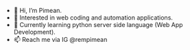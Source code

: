 - 👋 Hi, I’m Pimean.
- 👀 Interested in web coding and automation applications.
- 🌱 Currently learning python server side language (Web App Development).
- 📫 Reach me via IG @rempimean

<!---
pimean/pimean is a ✨ special ✨ repository because its `README.md` (this file) appears on your GitHub profile.
You can click the Preview link to take a look at your changes.
--->

